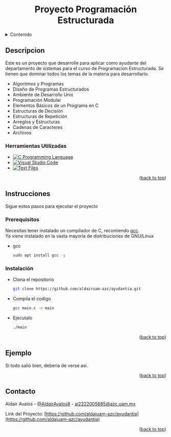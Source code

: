 <h1 align="center"> Proyecto Programación Estructurada</h1>

<!-- Improved compatibility of back to top link: See: https://github.com/othneildrew/Best-README-Template/pull/* -->
<a name="readme-top"></a>
<!--
*** Thanks for checking out the Best-README-Template. If you have a suggestion
*** that would make this better, please fork the repo and create a pull request
*** or simply open an issue with the tag "enhancement".
*** Don't forget to give the project a star!
*** Thanks again! Now go create something AMAZING! :D
-->
<!-- TABLE OF CONTENTS -->
<details>
  <summary>Contenido</summary>
  <ol>
    <li>
      <a href="#descripcion">Descripcion</a>
      <ul>
        <li><a href="#herramientas-utilizadas">Herramientas Utilizadas</a></li>
      </ul>
    </li>
    <li>
      <a href="#getting-started">Getting Started</a>
      <ul>
        <li><a href="#prerequisites">Prerequisites</a></li>
        <li><a href="#installation">Installation</a></li>
      </ul>
    </li>
    <li><a href="#usage">Usage</a></li>
    <li><a href="#roadmap">Roadmap</a></li>
    <li><a href="#contributing">Contributing</a></li>
    <li><a href="#license">License</a></li>
    <li><a href="#contact">Contact</a></li>
    <li><a href="#acknowledgments">Acknowledgments</a></li>
  </ol>
</details>



<!-- ABOUT THE PROJECT -->
## Descripcion

Este es un proyecto que desarrolle para aplicar como ayudante del departamento de sistemas para el curso de Programacion Estructurada.
Se tienen que dominar todos los temas de la materia para desarrollarlo.
* Algoritmos y Programas
* Diseño de Programas Estructurados
* Ambiente de Desarrollo Unix
* Programación Modular
* Elementos Básicos de un Programa en C
* Estructuras de Decisión
* Estructuras de Repetición
* Arreglos y Estructuras
* Cadenas de Caracteres
* Archivos
  
### Herramientas Utilizadas

* [![C Programming Language](https://img.shields.io/badge/C-Language-blue?style=for-the-badge&logo=c&logoColor=white)](https://en.wikipedia.org/wiki/C_(programming_language))
* [![Visual Studio Code](https://img.shields.io/badge/VSCode-IDE-blue?style=for-the-badge&logo=visualstudiocode&logoColor=white)](https://en.wikipedia.org/wiki/Visual_Studio_Code)
* [![Text Files](https://img.shields.io/badge/Text-Files-blue?style=for-the-badge&logo=aframe&logoColor=white)](https://en.wikipedia.org/wiki/Text_file)


<p align="right">(<a href="#readme-top">back to top</a>)</p>



<!-- GETTING STARTED -->
## Instrucciones
Sigue estos pasos para ejecutar el proyecto

### Prerequisitos
Necesitas tener instalado un compilador de C, recomiendo <a href="https://gcc.gnu.org/">gcc</a>.
<br>
Ya viene instalado en la vasta mayoría de distribuciones de GNU/Linux
* gcc
  ```sh
  sudo apt install gcc -y
  ```
### Instalación

* Clona el repositorio
   ```sh
   git clone https://github.com/aldairuam-azc/ayudantia.git
   ```
* Compila el codigo
   ```sh
   gcc main.c -o main
   ```
* Ejecutalo
   ```sh
   ./main
   ```

<p align="right">(<a href="#readme-top">back to top</a>)</p>



<!-- USAGE EXAMPLES -->
## Ejemplo

Si todo salió bien, debería de verse así.


<p align="right">(<a href="#readme-top">back to top</a>)</p>


<!-- CONTACT -->
## Contacto

Aldair Avalos - [@AldairAvalos8](https://twitter.com/AldairAvalos8) - al2222005685@azc.uam.mx

Link del Proyecto: [https://github.com/aldaiuam-azc/ayudantia](https://github.com/aldaiuam-azc/ayudantia)

<p align="right">(<a href="#readme-top">back to top</a>)</p>
